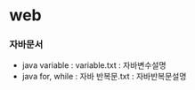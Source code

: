 # web
### 자바문서
<ul>
 <li>java variable : variable.txt : 자바변수설명</li>
 <li>java for, while : 자바 반복문.txt : 자바반복문설명</li>
</ul>
